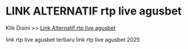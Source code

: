 # LINK ALTERNATIF rtp live agusbet

Klik Disini >> <a href="https://linksto.pages.dev/">Link Alternatif rtp live agusbet </a>

link rtp live agusbet terbaru
link rtp live agusbet 2025